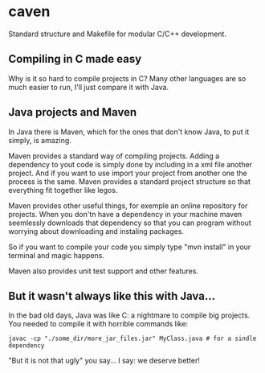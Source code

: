 # caven
Standard structure and Makefile for modular C/C++ development.

## Compiling in C made easy

Why is it so hard to compile projects in C? Many other languages are so much easier to run, I'll just compare it with Java.

## Java projects and Maven

In Java there is Maven, which for the ones that don't know Java, to put it simply, is amazing. 

Maven provides a standard way of compiling projects.
Adding a dependency to yout code is simply done by including in a xml file another project. And if you want to use import your project from another one the process is the same. Maven provides a standard project structure so that everything fit together like legos. 

Maven provides other useful things, for exemple an online repository for projects. When you don'tn have a dependency in your machine maven seemlessly downloads that dependency so that you can program without worrying about downloading and instaling packages.

So if you want to compile your code you simply type "mvn install" in your terminal and magic happens.

Maven also provides unit test support and other features.


## But it wasn't always like this with Java...

In the bad old days, Java was like C: a nightmare to compile big projects. You needed to compile it with horrible commands like:

```shell
javac -cp "./some_dir/more_jar_files.jar" MyClass.java # for a sindle dependency
```
"But it is not that ugly" you say... I say: we deserve better!


